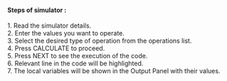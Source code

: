 <h4>Steps of simulator :</h4>
                    1. Read the simulator details.<br>
                    2. Enter the values you want to operate.<br>
                    3. Select the desired type of operation from the operations list.<br>
                    4. Press CALCULATE to proceed.<br>
                    5. Press NEXT to see the execution of the code.<br>
                    6. Relevant line in the code will be highlighted.<br>
                    7. The local variables will be shown in the Output Panel with their values.<br>
